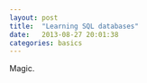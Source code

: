 ```yaml
---
layout: post
title:  "Learning SQL databases"
date:   2013-08-27 20:01:38
categories: basics
---
```


Magic.